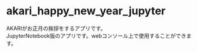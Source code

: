 # akari_happy_new_year_jupyter

AKARIがお正月の挨拶をするアプリです。  
JupyterNotebook版のアプリです。webコンソール上で使用することができます。  
